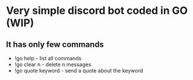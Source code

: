 # Very simple discord bot coded in GO (WIP)

## It has only few commands
* !go help - list all commands
* !go clear n - delete n messages
* !go quote keyword - send a quote about the keyword
